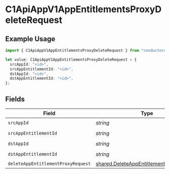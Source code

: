 # C1ApiAppV1AppEntitlementsProxyDeleteRequest

## Example Usage

```typescript
import { C1ApiAppV1AppEntitlementsProxyDeleteRequest } from "conductorone-sdk-typescript/sdk/models/operations";

let value: C1ApiAppV1AppEntitlementsProxyDeleteRequest = {
  srcAppId: "<id>",
  srcAppEntitlementId: "<id>",
  dstAppId: "<id>",
  dstAppEntitlementId: "<id>",
};
```

## Fields

| Field                                                                                                     | Type                                                                                                      | Required                                                                                                  | Description                                                                                               |
| --------------------------------------------------------------------------------------------------------- | --------------------------------------------------------------------------------------------------------- | --------------------------------------------------------------------------------------------------------- | --------------------------------------------------------------------------------------------------------- |
| `srcAppId`                                                                                                | *string*                                                                                                  | :heavy_check_mark:                                                                                        | N/A                                                                                                       |
| `srcAppEntitlementId`                                                                                     | *string*                                                                                                  | :heavy_check_mark:                                                                                        | N/A                                                                                                       |
| `dstAppId`                                                                                                | *string*                                                                                                  | :heavy_check_mark:                                                                                        | N/A                                                                                                       |
| `dstAppEntitlementId`                                                                                     | *string*                                                                                                  | :heavy_check_mark:                                                                                        | N/A                                                                                                       |
| `deleteAppEntitlementProxyRequest`                                                                        | [shared.DeleteAppEntitlementProxyRequest](../../../sdk/models/shared/deleteappentitlementproxyrequest.md) | :heavy_minus_sign:                                                                                        | N/A                                                                                                       |